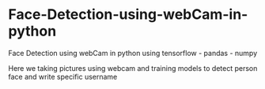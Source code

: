 # Face-Detection-using-webCam-in-python
Face Detection using webCam in python using tensorflow - pandas - numpy 

Here we taking pictures using webcam and training models to detect person face and write specific username
